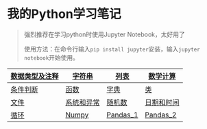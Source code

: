 # 我的Python学习笔记

> 强烈推荐在学习python时使用Jupyter Notebook，太好用了
>
> 使用方法：在命令行输入`pip install jupyter`安装，输入`jupyter notebook`开始使用。

| [数据类型及注释](TypeAndNote.md) | [字符串](String.md) | [列表](List.md)       | [数学计算](Math.md)              |
| -------------------------------- | ------------------- | --------------------- | -------------------------------- |
| [条件判断](IF.md)                | [函数](Function.md) | [字典](DIctionary.md) | [类](Class.md)                   |
| [文件](File.md)                  | [系统和异常](OS.md) | [随机数](Random.md)   | [日期和时间](CalendarAndTime.md) |
| [循环](while.md)                 | [Numpy](NumPy.md)   | [Pandas_1](Pandas.md) | [Pandas_2](Pandas-Datareader.md) |

